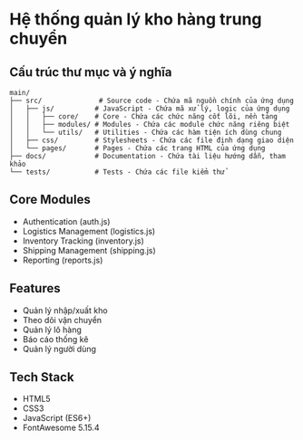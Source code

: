 # Hệ thống quản lý kho hàng trung chuyển

## Cấu trúc thư mục và ý nghĩa

```
main/
├── src/              # Source code - Chứa mã nguồn chính của ứng dụng
│   ├── js/          # JavaScript - Chứa mã xử lý, logic của ứng dụng
│   │   ├── core/    # Core - Chứa các chức năng cốt lõi, nền tảng
│   │   ├── modules/ # Modules - Chứa các module chức năng riêng biệt
│   │   └── utils/   # Utilities - Chứa các hàm tiện ích dùng chung
│   ├── css/         # Stylesheets - Chứa các file định dạng giao diện
│   └── pages/       # Pages - Chứa các trang HTML của ứng dụng
├── docs/            # Documentation - Chứa tài liệu hướng dẫn, tham khảo
└── tests/           # Tests - Chứa các file kiểm thử
```

## Core Modules
- Authentication (auth.js)
- Logistics Management (logistics.js)
- Inventory Tracking (inventory.js)
- Shipping Management (shipping.js)
- Reporting (reports.js)

## Features
- Quản lý nhập/xuất kho
- Theo dõi vận chuyển
- Quản lý lô hàng
- Báo cáo thống kê
- Quản lý người dùng

## Tech Stack
- HTML5
- CSS3
- JavaScript (ES6+)
- FontAwesome 5.15.4
